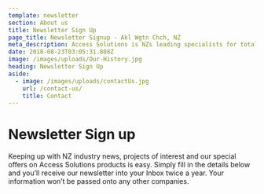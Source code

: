 ```yaml
---
template: newsletter
section: About us
title: Newsletter Sign Up
page_title: Newsletter Signup - Akl Wgtn Chch, NZ
meta_description: Access Solutions is NZs leading specialists for total access solution equipment. 100% NZ owned &amp; operated. Read about us - Make an enquiry today
date: 2018-08-23T03:05:31.808Z
image: /images/uploads/Our-History.jpg
heading: Newsletter Sign Up
aside:
  - image: /images/uploads/contactUs.jpg
    url: /contact-us/
    title: Contact
---
```


# Newsletter Sign up

Keeping up with NZ industry news, projects of interest and our special offers on Access Solutions products is easy. Simply fill in the details below and you’ll receive our newsletter into your Inbox twice a year. Your information won’t be passed onto any other companies.
